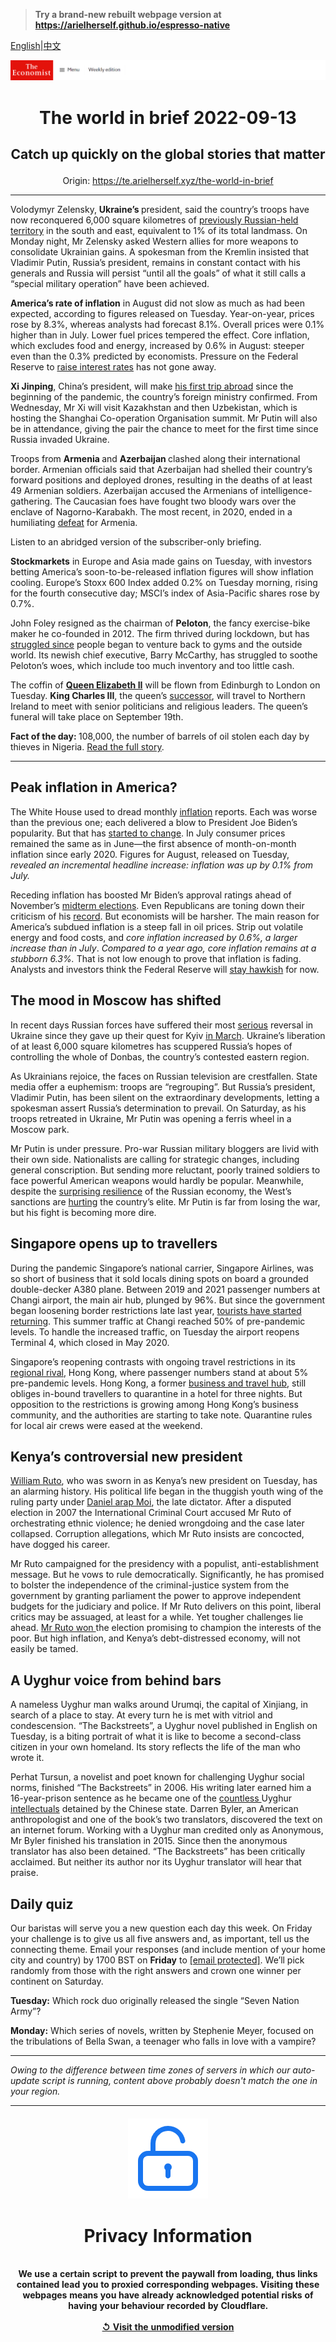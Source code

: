 > **Try a brand-new rebuilt webpage version at https://arielherself.github.io/espresso-native**

[English](https://github.com/arielherself/espresso/blob/main/README.md)|[中文](https://github-com.translate.goog/arielherself/espresso/blob/main/README.md?_x_tr_sl=en&_x_tr_tl=zh-CN&_x_tr_hl=zh-CN&_x_tr_pto=wapp)



![The Economist](menubar.png)

# <p align="center">The world in brief 2022-09-13</p>

## <p align="center">Catch up quickly on the global stories that matter</p>

<p align="center">Origin: <a href="https://te.arielherself.xyz/the-world-in-brief">https://te.arielherself.xyz/the-world-in-brief</a><hr>

Volodymyr Zelensky, <strong>Ukraine’s </strong>president, said the country’s troops have now reconquered 6,000 square kilometres of [previously Russian-held territory](https://te.arielherself.xyz/europe/2022/09/11/is-russia-on-the-run) in the south and east, equivalent to 1% of its total landmass. On Monday night, Mr Zelensky asked Western allies for more weapons to consolidate Ukrainian gains. A spokesman from the Kremlin insisted that Vladimir Putin, Russia’s president, remains in constant contact with his generals and Russia will persist “until all the goals” of what it still calls a “special military operation” have been achieved.

<strong>America’s rate of inflation</strong> in August did not slow as much as had been expected, according to figures released on Tuesday. Year-on-year, prices rose by 8.3%, whereas analysts had forecast 8.1%. Overall prices were 0.1% higher than in July. Lower fuel prices tempered the effect. Core inflation, which excludes food and energy, increased by 0.6% in August: steeper even than the 0.3% predicted by economists. Pressure on the Federal Reserve to [raise interest rates](https://te.arielherself.xyz/graphic-detail/2022/07/27/the-fed-is-no-longer-taking-baby-steps-to-rein-in-inflation) has not gone away.

<strong>Xi Jinping</strong>, China’s president, will make [his first trip abroad](https://te.arielherself.xyz/china/2022/09/08/xi-jinping-will-at-last-venture-abroad-again) since the beginning of the pandemic, the country’s foreign ministry confirmed. From Wednesday, Mr Xi will visit Kazakhstan and then Uzbekistan, which is hosting the Shanghai Co-operation Organisation summit. Mr Putin will also be in attendance, giving the pair the chance to meet for the first time since Russia invaded Ukraine.

Troops from <strong>Armenia </strong>and <strong>Azerbaijan </strong>clashed along their international border. Armenian officials said that Azerbaijan had shelled their country’s forward positions and deployed drones, resulting in the deaths of at least 49 Armenian soldiers. Azerbaijan accused the Armenians of intelligence-gathering. The Caucasian foes have fought two bloody wars over the enclave of Nagorno-Karabakh. The most recent, in 2020, ended in a humiliating [defeat](https://te.arielherself.xyz/europe/2020/11/12/a-peace-deal-ends-a-bloody-war-over-nagorno-karabakh) for Armenia.

Listen to an abridged version of the subscriber-only briefing.

<strong>Stockmarkets</strong> in Europe and Asia made gains on Tuesday, with investors betting America’s soon-to-be-released inflation figures will show inflation cooling. Europe’s Stoxx 600 Index added 0.2% on Tuesday morning, rising for the fourth consecutive day; MSCI’s index of Asia-Pacific shares rose by 0.7%.

John Foley resigned as the chairman of <strong>Peloton</strong>, the fancy exercise-bike maker he co-founded in 2012. The firm thrived during lockdown, but has [struggled since](https://te.arielherself.xyz/leaders/2022/09/01/the-tech-winners-and-losers-of-the-pandemic) people began to venture back to gyms and the outside world. Its newish chief executive, Barry McCarthy, has struggled to soothe Peloton’s woes, which include too much inventory and too little cash.

The coffin of [<strong>Queen Elizabeth II</strong>](https://te.arielherself.xyz/obituary/2022/09/08/elizabeth-ii-never-laid-down-the-heavy-weight-of-the-crown) will be flown from Edinburgh to London on Tuesday. <strong>King Charles III</strong>, the queen’s [successor](https://te.arielherself.xyz/britain/2022/09/09/what-will-charles-do-now), will travel to Northern Ireland to meet with senior politicians and religious leaders. The queen’s funeral will take place on September 19th.

<strong>Fact of the day: </strong>108,000, the number of barrels of oil stolen each day by thieves in Nigeria. [Read the full story](https://te.arielherself.xyz/middle-east-and-africa/2022/09/11/how-oil-rich-nigeria-failed-to-profit-from-an-oil-boom).

----------

## Peak inflation in America?

The White House used to dread monthly [inflation](https://te.arielherself.xyz/leaders/2022/07/27/the-silver-linings-of-a-recession) reports. Each was worse than the previous one; each delivered a blow to President Joe Biden’s popularity. But that has [started to change](https://te.arielherself.xyz/finance-and-economics/2022/08/05/for-a-change-american-inflation-is-lower-than-expected). In July consumer prices remained the same as in June—the first absence of month-on-month inflation since early 2020. Figures for August, released on Tuesday, <em>revealed an incremental headline increase: inflation was up by 0.1% from July.</em>

Receding inflation has boosted Mr Biden’s approval ratings ahead of November’s [midterm elections](https://te.arielherself.xyz/interactive/us-midterms-2022/forecast/senate). Even Republicans are toning down their criticism of his [record](https://te.arielherself.xyz/graphic-detail/2022/08/02/regional-differences-in-american-inflation-hit-a-40-year-high). But economists will be harsher. The main reason for America’s subdued inflation is a steep fall in oil prices. Strip out volatile energy and food costs, and <em>core inflation increased by 0.6%, a larger increase than in July</em>. <em>Compared to a year ago, core inflation remains at a stubborn 6.3%.</em> That is not low enough to prove that inflation is fading. Analysts and investors think the Federal Reserve will [stay hawkish](https://te.arielherself.xyz/graphic-detail/2022/07/27/the-fed-is-no-longer-taking-baby-steps-to-rein-in-inflation) for now.

## The mood in Moscow has shifted

In recent days Russian forces have suffered their most [serious](https://te.arielherself.xyz/europe/2022/09/11/is-russia-on-the-run) reversal in Ukraine since they gave up their quest for Kyiv [in March](https://te.arielherself.xyz/europe/2022/03/28/russia-says-it-is-changing-its-war-aims-in-ukraine). Ukraine’s liberation of at least 6,000 square kilometres has scuppered Russia’s hopes of controlling the whole of Donbas, the country’s contested eastern region. 

As Ukrainians rejoice, the faces on Russian television are crestfallen. State media offer a euphemism: troops are “regrouping”. But Russia’s president, Vladimir Putin, has been silent on the extraordinary developments, letting a spokesman assert Russia’s determination to prevail. On Saturday, as his troops retreated in Ukraine, Mr Putin was opening a ferris wheel in a Moscow park.

Mr Putin is under pressure. Pro-war Russian military bloggers are livid with their own side. Nationalists are calling for strategic changes, including general conscription. But sending more reluctant, poorly trained soldiers to face powerful American weapons would hardly be popular. Meanwhile, despite the [surprising resilience](https://te.arielherself.xyz/finance-and-economics/2022/08/23/why-the-russian-economy-keeps-beating-expectations) of the Russian economy, the West’s sanctions are [hurting](https://te.arielherself.xyz/1843/2022/06/08/holiday-dilemmas-of-the-russian-elite) the country’s elite. Mr Putin is far from losing the war, but his fight is becoming more dire.

## Singapore opens up to travellers

During the pandemic Singapore’s national carrier, Singapore Airlines, was so short of business that it sold locals dining spots on board a grounded double-decker A380 plane. Between 2019 and 2021 passenger numbers at Changi airport, the main air hub, plunged by 96%. But since the government began loosening border restrictions late last year, [tourists have started returning](https://te.arielherself.xyz/asia/2021/10/23/restarting-asian-tourism-will-be-harder-than-shutting-it-down). This summer traffic at Changi reached 50% of pre-pandemic levels. To handle the increased traffic, on Tuesday the airport reopens Terminal 4, which closed in May 2020.

Singapore’s reopening contrasts with ongoing travel restrictions in its [regional rival](https://te.arielherself.xyz/leaders/2022/06/30/the-biggest-risks-to-singapores-primacy-in-asian-finance-are-at-home), Hong Kong, where passenger numbers stand at about 5% pre-pandemic levels. Hong Kong, a former [business and travel hub](https://te.arielherself.xyz/leaders/2022/06/30/the-biggest-risks-to-singapores-primacy-in-asian-finance-are-at-home), still obliges in-bound travellers to quarantine in a hotel for three nights. But opposition to the restrictions is growing among Hong Kong’s business community, and the authorities are starting to take note. Quarantine rules for local air crews were eased at the weekend.

## Kenya’s controversial new president

[William Ruto](https://te.arielherself.xyz/the-economist-explains/2022/08/16/who-is-william-ruto), who was sworn in as Kenya’s new president on Tuesday, has an alarming history. His political life began in the thuggish youth wing of the ruling party under [Daniel arap Moi](https://te.arielherself.xyz/middle-east-and-africa/2020/02/06/the-legacy-of-daniel-arap-moi-still-haunts-kenya), the late dictator. After a disputed election in 2007 the International Criminal Court accused Mr Ruto of orchestrating ethnic violence; he denied wrongdoing and the case later collapsed. Corruption allegations, which Mr Ruto insists are concocted, have dogged his career.

Mr Ruto campaigned for the presidency with a populist, anti-establishment message. But he vows to rule democratically. Significantly, he has promised to bolster the independence of the criminal-justice system from the government by granting parliament the power to approve independent budgets for the judiciary and police. If Mr Ruto delivers on this point, liberal critics may be assuaged, at least for a while. Yet tougher challenges lie ahead. [Mr Ruto won ](https://te.arielherself.xyz/middle-east-and-africa/2022/08/15/william-ruto-is-declared-kenyas-next-president)the election promising to champion the interests of the poor. But high inflation, and Kenya’s debt-distressed economy, will not easily be tamed.

## A Uyghur voice from behind bars

A nameless Uyghur man walks around Urumqi, the capital of Xinjiang, in search of a place to stay. At every turn he is met with vitriol and condescension. “The Backstreets”, a Uyghur novel published in English on Tuesday, is a biting portrait of what it is like to become a second-class citizen in your own homeland. Its story reflects the life of the man who wrote it.

Perhat Tursun, a novelist and poet known for challenging Uyghur social norms, finished “The Backstreets” in 2006. His writing later earned him a 16-year-prison sentence as he became one of the [countless ](https://te.arielherself.xyz/china/in-xinjiang-officials-are-trying-to-stamp-out-uyghur-identity/21805768)Uyghur [intellectuals](https://te.arielherself.xyz/china/in-xinjiang-officials-are-trying-to-stamp-out-uyghur-identity/21805768) detained by the Chinese state. Darren Byler, an American anthropologist and one of the book’s two translators, discovered the text on an internet forum. Working with a Uyghur man credited only as Anonymous, Mr Byler finished his translation in 2015. Since then the anonymous translator has also been detained. “The Backstreets” has been critically acclaimed. But neither its author nor its Uyghur translator will hear that praise.

## Daily quiz

Our baristas will serve you a new question each day this week. On Friday your challenge is to give us all five answers and, as important, tell us the connecting theme. Email your responses (and include mention of your home city and country) by 1700 BST on <strong>Friday</strong> to [<span class="__cf_email__" data-cfemail="4716322e3d02343735223434280722242829282a2e34336924282a">[email&#160;protected]</span>](https://mail.google.com/mail/?view=cm&amp;fs=1&amp;tf=1&amp;to=QuizEspresso@te.arielherself.xyz). We’ll pick randomly from those with the right answers and crown one winner per continent on Saturday.

<strong>Tuesday:</strong> Which rock duo originally released the single “Seven Nation Army”?

<strong>Monday:</strong> Which series of novels, written by Stephenie Meyer, focused on the tribulations of Bella Swan, a teenager who falls in love with a vampire?

----------

*Owing to the difference between time zones of servers in which our auto-update script is running, content above probably doesn't match the one in your region.*

|<br><div align="center"><img src="unlock.png" /><h1>Privacy Information</h1></div></br>We use a certain script to prevent the paywall from loading, thus links contained lead you to proxied corresponding webpages. Visiting these webpages means you have already acknowledged potential risks of having your behaviour recorded by Cloudflare.<br><br>[&#x21BA; Visit the unmodified version](README.raw.md)<br><br>|
|-----|
